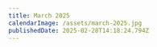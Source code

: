 ```yaml
---
title: March 2025
calendarImage: /assets/march-2025.jpg
publishedDate: 2025-02-28T14:18:24.794Z
---
```

